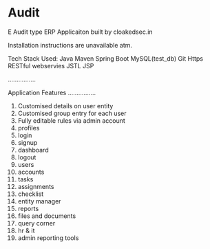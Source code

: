 # Audit
E Audit type ERP Applicaiton built by cloakedsec.in

Installation instructions are unavailable atm.

Tech Stack Used:
Java
Maven
Spring Boot
MySQL(test_db)
Git
Https
RESTful webservies
JSTL
JSP





................

Application Features
................

1. Customised details on user entity
2. Customised group entry for each user
3. Fully editable rules via admin account
4. profiles
5. login
6. signup
7. dashboard
8. logout
9. users
10. accounts
11. tasks
12. assignments
13. checklist
14. entity manager
15. reports
16. files and documents
17. query corner
18. hr & it
19. admin reporting tools
